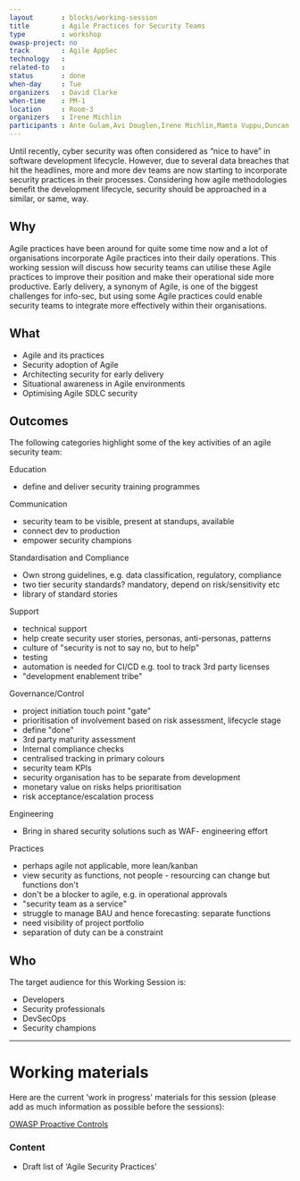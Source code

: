 ```yaml
---
layout       : blocks/working-session
title        : Agile Practices for Security Teams
type         : workshop
owasp-project: no
track        : Agile AppSec
technology   :
related-to   :
status       : done
when-day     : Tue
organizers   : David Clarke
when-time    : PM-1
location     : Room-3
organizers   : Irene Michlin
participants : Ante Gulam,Avi Douglen,Irene Michlin,Mamta Vuppu,Duncan Hurwood,Stuart Gunter, Stephen de Vries, Don Gibson, Robert Morschel
---
```


Until recently, cyber security was often considered as “nice to have” in software development lifecycle. However, due to several data breaches that hit the headlines, more and more dev teams are now starting to incorporate security practices in their processes.
Considering how agile methodologies benefit the development lifecycle, security should be approached in a similar, or same, way.

## Why

Agile practices have been around for quite some time now and a lot of organisations incorporate Agile practices into their daily operations. This working session will discuss how security teams can utilise these Agile practices to improve their position and make their operational side more productive. Early delivery, a synonym of Agile, is one of the biggest challenges for info-sec, but using some Agile practices could enable security teams to integrate more effectively within their organisations.

## What

- Agile and its practices
- Security adoption of Agile
- Architecting security for early delivery
- Situational awareness in Agile environments
- Optimising Agile SDLC security 

## Outcomes

The following categories highlight some of the key activities of an agile security team:

Education
- define and deliver security training programmes

Communication
- security team to be visible, present at standups, available
- connect dev to production
- empower security champions

Standardisation and Compliance
- Own strong guidelines, e.g. data classification, regulatory, compliance
- two tier security standards? mandatory, depend on risk/sensitivity etc
- library of standard stories

Support
- technical support
- help create security user stories, personas, anti-personas, patterns
- culture of "security is not to say no, but to help"
- testing
- automation is needed for CI/CD e.g. tool to track 3rd party licenses
- "development enablement tribe"

Governance/Control
- project initiation touch point "gate"
- prioritisation of involvement based on risk assessment, lifecycle stage
- define "done"
- 3rd party maturity assessment 
- Internal compliance checks
- centralised tracking in primary colours
- security team KPIs
- security organisation has to be separate from development
- monetary value on risks helps prioritisation
- risk acceptance/escalation process

Engineering
- Bring in shared security solutions such as WAF- engineering effort

Practices
- perhaps agile not applicable, more lean/kanban
- view security as functions, not people - resourcing can change but functions don't
- don't be a blocker to agile, e.g. in operational approvals
- "security team as a service"
- struggle to manage BAU and hence forecasting: separate functions
- need visibility of project portfolio
- separation of duty can be a constraint



## Who

The target audience for this Working Session is:

- Developers
- Security professionals
- DevSecOps
- Security champions

--- 

# Working materials

Here are the current 'work in progress' materials for this session (please add as much information as possible before the sessions):

<a href="https://www.owasp.org/index.php/OWASP_Proactive_Controls#tab=OWASP_Proactive_Controls_2016">OWASP Proactive Controls</a>

### Content

- Draft list of ‘Agile Security Practices’
